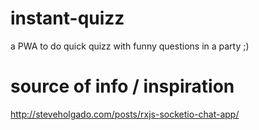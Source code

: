 # instant-quizz
a PWA to do quick quizz with funny questions in a party ;)

# source of info / inspiration
http://steveholgado.com/posts/rxjs-socketio-chat-app/
